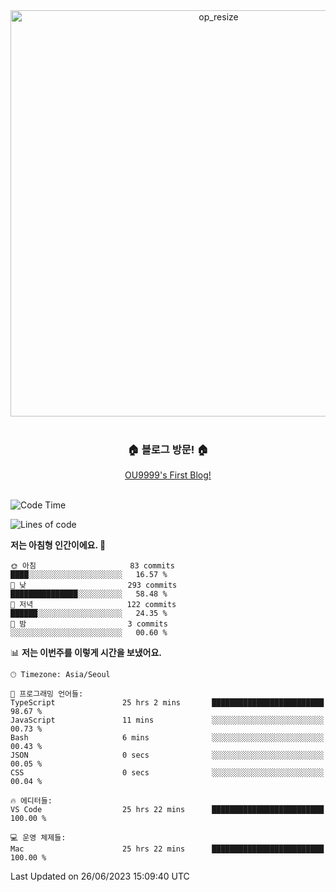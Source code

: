 
<div align=center>
	<img width="650" alt="op_resize" src="https://user-images.githubusercontent.com/113419018/231088010-e65212ff-48c4-480d-bf25-7427638b6e93.png">
</div>
<br>
<div align=center>
	<h3>🏠 블로그 방문! 🏠</h3>
	<a href="https://ou9999-next-js-blog.vercel.app/">OU9999's First Blog!</a>
</div>

<br>

<!--START_SECTION:waka-->
![Code Time](http://img.shields.io/badge/Code%20Time-550%20hrs%2043%20mins-blue)

![Lines of code](https://img.shields.io/badge/%EC%A0%80%EB%8A%94%20%EC%97%AC%ED%83%9C%EA%B9%8C%EC%A7%80%20-1.8%20million%20%EC%A4%84%EC%9D%98%20%EC%BD%94%EB%93%9C%EB%A5%BC%20%EC%9E%91%EC%84%B1%ED%96%88%EC%96%B4%EC%9A%94.-blue)

**저는 아침형 인간이에요. 🐤** 

```text
🌞 아침                     83 commits          ████░░░░░░░░░░░░░░░░░░░░░   16.57 % 
🌆 낮　                     293 commits         ███████████████░░░░░░░░░░   58.48 % 
🌃 저녁                     122 commits         ██████░░░░░░░░░░░░░░░░░░░   24.35 % 
🌙 밤　                     3 commits           ░░░░░░░░░░░░░░░░░░░░░░░░░   00.60 % 
```


📊 **저는 이번주를 이렇게 시간을 보냈어요.** 

```text
🕑︎ Timezone: Asia/Seoul

💬 프로그래밍 언어들: 
TypeScript               25 hrs 2 mins       █████████████████████████   98.67 % 
JavaScript               11 mins             ░░░░░░░░░░░░░░░░░░░░░░░░░   00.73 % 
Bash                     6 mins              ░░░░░░░░░░░░░░░░░░░░░░░░░   00.43 % 
JSON                     0 secs              ░░░░░░░░░░░░░░░░░░░░░░░░░   00.05 % 
CSS                      0 secs              ░░░░░░░░░░░░░░░░░░░░░░░░░   00.04 % 

🔥 에디터들: 
VS Code                  25 hrs 22 mins      █████████████████████████   100.00 % 

💻 운영 체제들: 
Mac                      25 hrs 22 mins      █████████████████████████   100.00 % 
```


 Last Updated on 26/06/2023 15:09:40 UTC
<!--END_SECTION:waka-->
